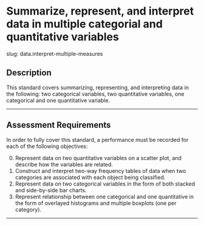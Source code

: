 # Summarize, represent, and interpret data in multiple categorial and quantitative variables

slug: data.interpret-multiple-measures

## Description
This standard covers summarizing, representing, and interpreting data in the following: two categorical variables, two quantitative variables, one categorical and one quantitative variable.

---
## Assessment Requirements
In order to fully cover this standard, a performance must be recorded for each of the following objectives:

0. Represent data on two quantitative variables on a scatter plot, and describe how the variables are related.
1. Construct and interpret two-way frequency tables of data when two categories are associated with each object being classified.
2. Represent data on two categorical variables in the form of both stacked and side-by-side bar charts.
3. Represent relationship between one categorical and one quantitative in the form of overlayed histograms and multiple boxplots (one per category).

---
